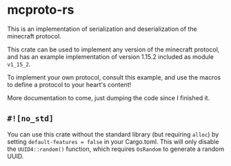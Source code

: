 # mcproto-rs

This is an implementation of serialization and deserialization of the minecraft protocol.

This crate can be used to implement any version of the minecraft protocol, and has an example implementation of version 
1.15.2 included as module `v1_15_2`.

To implement your own protocol, consult this example, and use the macros to define a protocol to your heart's content!

More documentation to come, just dumping the code since I finished it.

## `#![no_std]`

You can use this crate without the standard library (but requiring `alloc`) by setting `default-features = false` in 
your Cargo.toml. This will only disable the `UUID4::random()` function, which requires `OsRandom` to generate a random UUID.